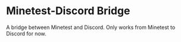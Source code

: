 # Minetest-Discord Bridge

A bridge between Minetest and Discord. Only works from Minetest to Discord for now.
